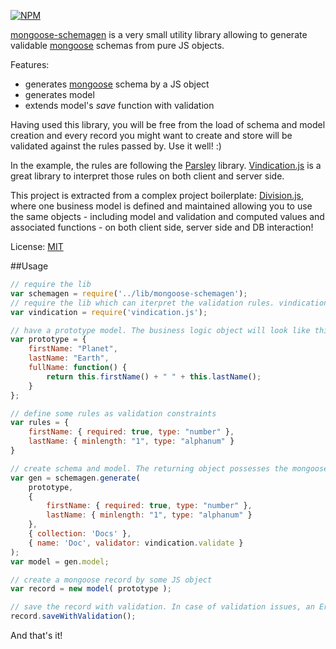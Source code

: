 [![NPM](https://nodei.co/npm/mongoose-schemagen.png)](https://nodei.co/npm/mongoose-schemagen/)

[mongoose-schemagen](https://github.com/imrefazekas/mongoose-schemagen) is a very small utility library allowing to generate validable [mongoose](http://mongoosejs.com) schemas from pure JS objects.

Features:
- generates [mongoose](http://mongoosejs.com) schema by a JS object
- generates model
- extends model's _save_ function with validation

Having used this library, you will be free from the load of schema and model creation and every record you might want to create and store will be validated against the rules passed by. Use it well! :)

In the example, the rules are following the [Parsley](http://parsleyjs.org) library.
[Vindication.js](https://github.com/imrefazekas/vindication.js) is a great library to interpret those rules on both client and server side.

This project is extracted from a complex project boilerplate: [Division.js](https://github.com/imrefazekas/division.js), where one business model is defined and maintained allowing you to use the same objects - including model and validation and computed values and associated functions - on both client side, server side and DB interaction!

License: [MIT](http://www.opensource.org/licenses/mit-license.php)


##Usage
```javascript
// require the lib
var schemagen = require('../lib/mongoose-schemagen');
// require the lib which can iterpret the validation rules. vindication.js is used in this example.
var vindication = require('vindication.js');

// have a prototype model. The business logic object will look like this.
var prototype = {
	firstName: "Planet",
	lastName: "Earth",
	fullName: function() {
		return this.firstName() + " " + this.lastName();
	}
};

// define some rules as validation constraints
var rules = {
	firstName: { required: true, type: "number" },
	lastName: { minlength: "1", type: "alphanum" }
}

// create schema and model. The returning object possesses the mongoose model and the schema as well.
var gen = schemagen.generate(
	prototype,
	{
		firstName: { required: true, type: "number" },
		lastName: { minlength: "1", type: "alphanum" }
	},
	{ collection: 'Docs' },
	{ name: 'Doc', validator: vindication.validate }
);
var model = gen.model;

// create a mongoose record by some JS object
var record = new model( prototype );

// save the record with validation. In case of validation issues, an Error will be thrown.
record.saveWithValidation();
```

And that's it!
